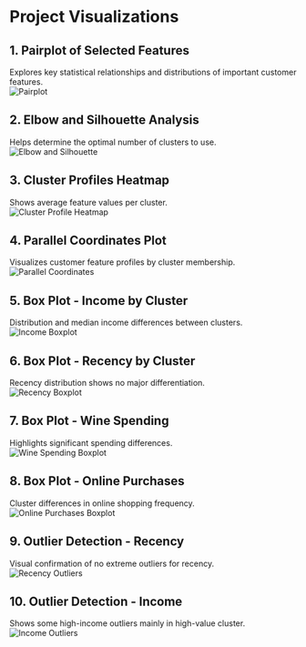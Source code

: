# Project Visualizations

## 1. Pairplot of Selected Features
Explores key statistical relationships and distributions of important customer features.  
![Pairplot](images/Figure_1.png)

## 2. Elbow and Silhouette Analysis
Helps determine the optimal number of clusters to use.  
![Elbow and Silhouette](images/Figure_2.png)

## 3. Cluster Profiles Heatmap
Shows average feature values per cluster.  
![Cluster Profile Heatmap](images/Figure_3.png)

## 4. Parallel Coordinates Plot
Visualizes customer feature profiles by cluster membership.  
![Parallel Coordinates](images/Figure_4.png)

## 5. Box Plot - Income by Cluster
Distribution and median income differences between clusters.  
![Income Boxplot](images/Figure_5.png)

## 6. Box Plot - Recency by Cluster
Recency distribution shows no major differentiation.  
![Recency Boxplot](images/Figure_6.png)

## 7. Box Plot - Wine Spending
Highlights significant spending differences.  
![Wine Spending Boxplot](images/Figure_7.png)

## 8. Box Plot - Online Purchases
Cluster differences in online shopping frequency.  
![Online Purchases Boxplot](images/Figure_8.png)

## 9. Outlier Detection - Recency
Visual confirmation of no extreme outliers for recency.  
![Recency Outliers](images/Figure_9.png)

## 10. Outlier Detection - Income
Shows some high-income outliers mainly in high-value cluster.  
![Income Outliers](images/Figure_10.png)
